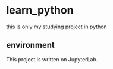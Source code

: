 # learn_python
this is only my studying project in python

## environment
This project is written on JupyterLab.
